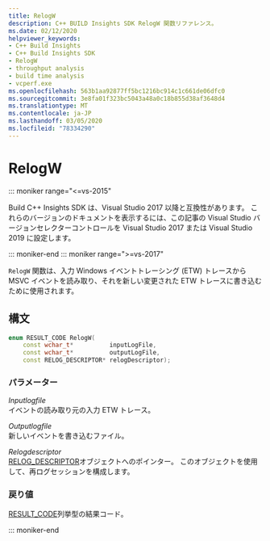 ```yaml
---
title: RelogW
description: C++ BUILD Insights SDK RelogW 関数リファレンス。
ms.date: 02/12/2020
helpviewer_keywords:
- C++ Build Insights
- C++ Build Insights SDK
- RelogW
- throughput analysis
- build time analysis
- vcperf.exe
ms.openlocfilehash: 563b1aa92877ff5bc1216bc914c1c661de06dfc0
ms.sourcegitcommit: 3e8fa01f323bc5043a48a0c18b855d38af3648d4
ms.translationtype: MT
ms.contentlocale: ja-JP
ms.lasthandoff: 03/05/2020
ms.locfileid: "78334290"
---
```

# <a name="relogw"></a>RelogW

::: moniker range="<=vs-2015"

Build C++ Insights SDK は、Visual Studio 2017 以降と互換性があります。 これらのバージョンのドキュメントを表示するには、この記事の Visual Studio バージョンセレクターコントロールを Visual Studio 2017 または Visual Studio 2019 に設定します。

::: moniker-end
::: moniker range=">=vs-2017"

`RelogW` 関数は、入力 Windows イベントトレーシング (ETW) トレースから MSVC イベントを読み取り、それを新しい変更された ETW トレースに書き込むために使用されます。

## <a name="syntax"></a>構文

```cpp
enum RESULT_CODE RelogW(
    const wchar_t*          inputLogFile,
    const wchar_t*          outputLogFile,
    const RELOG_DESCRIPTOR* relogDescriptor);
```

### <a name="parameters"></a>パラメーター

*Inputlogfile*\
イベントの読み取り元の入力 ETW トレース。

*Outputlogfile*\
新しいイベントを書き込むファイル。

*Relogdescriptor*\
[RELOG_DESCRIPTOR](../other-types/relog-descriptor-struct.md)オブジェクトへのポインター。 このオブジェクトを使用して、再ログセッションを構成します。

### <a name="return-value"></a>戻り値

[RESULT_CODE](../other-types/result-code-enum.md)列挙型の結果コード。

::: moniker-end
